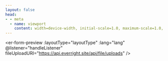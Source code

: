 ```yaml
---
layout: false
head:
- - meta
  - name: viewport
    content: width=device-width, initial-scale=1.0, maximum-scale=1.0, minimum-scale=1.0, viewport-fit=cover
---
```

<script setup>
import { ElMessage, ElLoading } from 'element-plus'
import { useData, useRoute, useRouter } from 'vitepress'
import { ref, onMounted, shallowRef, nextTick, h } from 'vue'
const lang = ref('zh-cn')
const content = ref('')
const dialogVisible = ref(false)
const layoutType = ref(1)
let ace = '' 
let aceEditor = '' 
const EReditorRef = ref(null)
let erData = {}
let query = {}
const loading = ElLoading.service({
  lock: true,
  text: 'Loading'
})
const customDefineClientComponent = (loader, handle = [], fn) => {
  return {
    setup() {
      const comp = shallowRef()
      onMounted(async () => {
        let res = await loader()
        if (res && (res.__esModule || res[Symbol.toStringTag] === 'Module')) {
          res = res.default
        }
        comp.value = res
        fn && fn()
      })
      return () => (comp.value ? h(comp.value, ...handle) : null)
    }
  }
}
const erFormPreview = customDefineClientComponent(async () => {
  const queryString = await import('query-string')
  query = queryString.default.parse(location.search)
  if (query.layoutType) {
    layoutType.value = Number(query.layoutType)
  }
  lang.value = query.lang || 'zh-cn'
  const { erFormPreview } = await import('everright-formeditor')
  await import ('everright-formeditor/dist/style.css')
  if (query.layoutType) {
    const { data: { data } } = await import (`./example${query.layoutType}.data.js`)
    erData = data
  }
  return erFormPreview
}, [
  { ref: EReditorRef }
], () => {
  nextTick(() => {
    EReditorRef.value.setData(erData)
    loading.close()
  })
})
const handleListener = async ({ type, data }) => {
  switch (type) {
    case 'submit':
      ElMessage({
        message: h('pre', JSON.stringify(data, '', 2))
      })
      break
  }
}
</script>
<er-form-preview
  :layoutType="layoutType"
  :lang="lang"
  @listener="handleListener"
  fileUploadURI="https://api.everright.site/api/file/uploads"
/>

